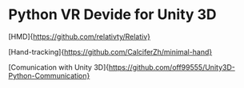 # Python VR Devide for Unity 3D

[HMD]{https://github.com/relativty/Relativ}

[Hand-tracking]{https://github.com/CalciferZh/minimal-hand}

[Comunication with Unity 3D]{https://github.com/off99555/Unity3D-Python-Communication}
